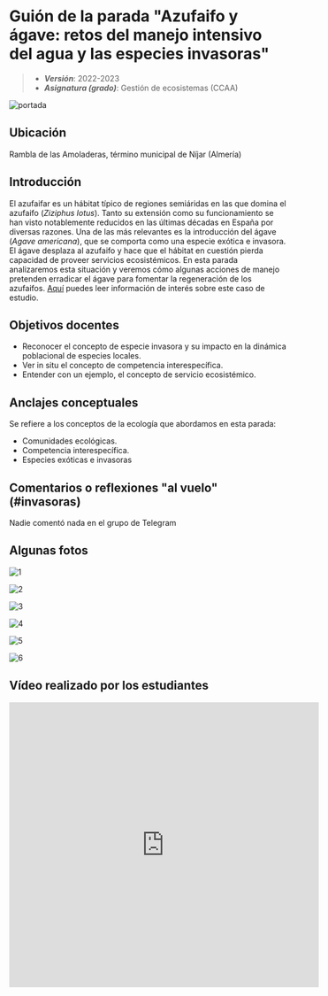 # Guión de la parada "Azufaifo y ágave: retos del manejo intensivo del agua y las especies invasoras"


> + **_Versión_**: 2022-2023
> + **_Asignatura (grado)_**: Gestión de ecosistemas (CCAA)

![portada](https://github.com/aprendiendo-cosas/C_azufaifo_gesteco/raw/2022_2023/images/azufaifo.jpg) 

## Ubicación

Rambla de las Amoladeras, término municipal de Níjar (Almería)

## Introducción

El azufaifar es un hábitat típico de regiones semiáridas en las que domina el azufaifo (*Ziziphus lotus*). Tanto su extensión como su funcionamiento se han visto notablemente reducidos en las últimas décadas en España por diversas razones. Una de las más relevantes es la introducción del ágave (*Agave americana*), que se comporta como una especie exótica e invasora. El ágave desplaza al azufaifo y hace que el hábitat en cuestión pierda capacidad de proveer servicios ecosistémicos. En esta parada analizaremos esta situación y veremos cómo algunas acciones de manejo pretenden erradicar el ágave para fomentar la regeneración de los azufaifos. [Aquí](https://www.lifeadaptamed.eu/?p=1473) puedes leer información de interés sobre este caso de estudio. 




## Objetivos docentes
+ Reconocer el concepto de especie invasora y su impacto en la dinámica poblacional de especies locales.
+ Ver in situ el concepto de competencia interespecífica.
+ Entender con un ejemplo, el concepto de servicio ecosistémico.



## Anclajes conceptuales

Se refiere a los conceptos de la ecología que abordamos en esta parada:

- Comunidades ecológicas.
- Competencia interespecífica.
- Especies exóticas e invasoras



## Comentarios o reflexiones "al vuelo" (#invasoras)



Nadie comentó nada en el grupo de Telegram



## Algunas fotos



![1](https://github.com/aprendiendo-cosas/C_azufaifo_gesteco/raw/2022_2023/images/1.JPG)



![2](https://github.com/aprendiendo-cosas/C_azufaifo_gesteco/raw/2022_2023/images/2.JPG)



![3](https://github.com/aprendiendo-cosas/C_azufaifo_gesteco/raw/2022_2023/images/3.JPG)

![4](https://github.com/aprendiendo-cosas/C_azufaifo_gesteco/raw/2022_2023/images/4.JPG)

![5](https://github.com/aprendiendo-cosas/C_azufaifo_gesteco/raw/2022_2023/images/5.JPG)

![6](https://github.com/aprendiendo-cosas/C_azufaifo_gesteco/raw/2022_2023/images/6.JPG)



## Vídeo realizado por los estudiantes



<iframe width="560" height="515" src="https://www.youtube.com/embed/80UZDZtKc_w" title="YouTube video player" frameborder="0" allow="accelerometer; autoplay; clipboard-write; encrypted-media; gyroscope; picture-in-picture; web-share" allowfullscreen></iframe>

